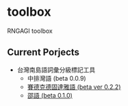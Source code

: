 # toolbox

RNGAGI toolbox

## Current Porjects
- 台灣南島語詞彙分級標記工具
  + 中排灣語 (beta 0.0.9)
  + [賽德克德固達雅語 (beta ver 0.2.2)](https://rngagi.github.io/toolbox/vp/tgdaya.html)
  + [邵語 (beta 0.1.0)](https://rngagi.github.io/toolbox/vp/thau.html)
